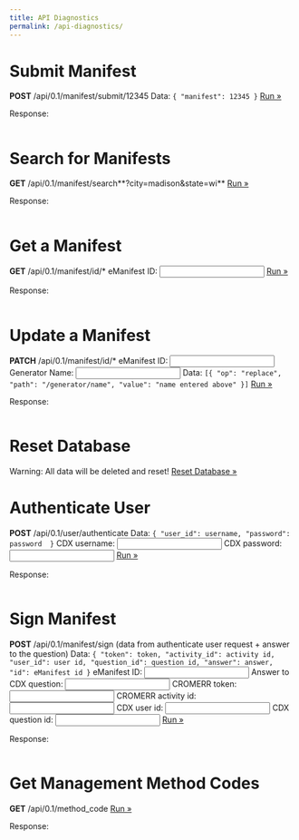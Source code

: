 ```yaml
---
title: API Diagnostics
permalink: /api-diagnostics/
---
```


# Submit Manifest

**POST** /api/0.1/manifest/submit/12345
Data: `{ "manifest": 12345 }`
<a href="javascript:submitManifest();">Run »</a>

Response:
<pre><code id="submit-manifest-response"></code></pre>

# Search for Manifests

**GET** /api/0.1/manifest/search**?city=madison&state=wi**
<a href="javascript:searchManifest();">Run »</a>

Response:
<pre><code id="search-manifest-response"></code></pre>

# Get a Manifest

**GET** /api/0.1/manifest/id/*
<label for="manifest_id">eManifest ID: <input id="manifest_id"></label>
<a href="javascript:getManifest();">Run »</a>

Response:
<pre><code id="get-manifest-response"></code></pre>

# Update a Manifest

**PATCH** /api/0.1/manifest/id/*
<label for="update_manifest_id">eManifest ID: <input id="update_manifest_id"></label>
<label for="update_manifest_generator_name">Generator Name: <input id="update_manifest_generator_name"></label>
Data: `[{ "op": "replace", "path": "/generator/name", "value": "name entered above" }]`
<a href="javascript:updateManifest();">Run »</a>

Response:
<pre><code id="update-manifest-response"></code></pre>

# Reset Database

Warning: All data will be deleted and reset!
<a href="javascript:resetDatabase();">Reset Database »</a>

# Authenticate User

**POST** /api/0.1/user/authenticate
Data: `{ "user_id": username, "password": password  }`
<label for="username">CDX username: <input id="username"></label>
<label for="password">CDX password: <input type="password" id="password"></label>
<a href="javascript:authenticateUser();">Run »</a>

Response:
<pre><code id="authenticate-user-response"></code></pre>

# Sign Manifest

**POST** /api/0.1/manifest/sign
(data from authenticate user request + answer to the question)
Data: `{ "token": token, "activity_id": activity id, "user_id": user id,
"question_id": question id, "answer": answer, "id": eManifest id }`
<label for="sign_manifest_id">eManifest ID: <input id="sign_manifest_id"></label>
<label for="answer">Answer to CDX question: <input type="password" id="answer"></label>
<label for="token">CROMERR token: <input id="token"></label>
<label for="activity_id">CROMERR activity id: <input id="activity_id"></label>
<label for="user_id">CDX user id: <input id="user_id"></label>
<label for="question_id">CDX question id: <input id="question_id"></label>
<a href="javascript:signManifest();">Run »</a>

Response:
<pre><code id="sign-manifest-response"></code></pre>

# Get Management Method Codes

**GET** /api/0.1/method_code
<a href="javascript:getMethodCodes();">Run »</a>

Response:
<pre><code id="get-method-codes-response"></code></pre>


<script>
  
  function prettyJson(data) {
    return JSON.stringify(data, null, 2);
  }
  
  function submitManifest() {
    $.ajax({
      type: 'POST',
      url: '/api/0.1/manifest/submit/12345',
      data: '{ "manifest": 12345 }'
    })
    .done(function(data, textStatus, xhr) {
      var res = xhr.status + " " + xhr.statusText;
      res += "\n" + data;
      $('#submit-manifest-response').append(res);
    });
  }
  
  function searchManifest() {
    $.ajax({
      type: 'GET',
      url: '/api/0.1/manifest/search?city=madison&state=wi',
    })
    .done(function(data, textStatus, xhr) {
      var res = xhr.status + " " + xhr.statusText;
      res += "\n" + prettyJson(data);
      $('#search-manifest-response').text(res);
    });
  }
  
  function resetDatabase() {
    /*$.get('/reset', function(data) {
      alert(data);
    });*/
  }

  function authenticateUser() {
    var username = $("#username").val();
    var password = $("#password").val();
    
    $.ajax({
      type: 'POST',
      url: '/api/0.1/user/authenticate',
      contentType: 'application/json',
      data: JSON.stringify({ "user_id": username, "password": password })
    })
    .done(function(data, textStatus, xhr) {
      var res = xhr.status + " " + xhr.statusText;
      res += "\n" + prettyJson(data);
      $('#authenticate-user-response').text(res);
      $('#user_id').val(data["user_id"]);
      $('#token').val(data["token"]);
      $('#activity_id').val(data["activity_id"]);
      $('#question_id').val(data["question"]["question_id"]);
      $('#answer').val("");
    });
  }

  function signManifest() {
    var manifest_id = $("#sign_manifest_id").val();
    var token = $("#token").val();
    var activity_id = $("#activity_id").val();
    var user_id = $("#user_id").val();
    var question_id = $("#question_id").val();
    var answer = $("#answer").val();
    
    $.ajax({
      type: 'POST',
      url: '/api/0.1/manifest/sign',
      contentType: 'application/json',
      data: JSON.stringify({ "id": manifest_id, "token": token,
            "activity_id": activity_id, "user_id": user_id,
            "question_id": question_id, "answer": answer })
    })
    .done(function(data, textStatus, xhr) {
      var res = xhr.status + " " + xhr.statusText;
      res += "\n" + prettyJson(data);
      $('#sign-manifest-response').text(res);
    });
  }
  
  function getManifest() {
    var manifest_id = $("#manifest_id").val();
    
    $.ajax({
      type: 'GET',
      url: '/api/0.1/manifest/id/'+manifest_id
    })
    .done(function(data, textStatus, xhr) {
      var res = xhr.status + " " + xhr.statusText;
          res += "\n" + prettyJson(data);
      $('#get-manifest-response').text(res);
    });
  }
  
  function updateManifest() {
    var manifest_id = $("#update_manifest_id").val();
    var generator_name = $("#update_manifest_generator_name").val();
    $.ajax({
      type: 'PATCH',
      url: '/api/0.1/manifest/id/'+manifest_id,
      data: JSON.stringify([{ "op": "replace", "path": "/generator/name", "value": generator_name }])
    })
    .done(function(data, textStatus, xhr) {
      var res = xhr.status + " " + xhr.statusText;
          res += "\n" + prettyJson(data);
      $('#update-manifest-response').text(res);
    });
  }
  
  function getMethodCodes() {
    $.ajax({
      type: 'GET',
      url: '/api/0.1/method_code'
    })
    .done(function(data, textStatus, xhr) {
      var res = xhr.status + " " + xhr.statusText;
          res += "\n" + prettyJson(data);
      $('#get-method-codes-response').text(res);
    });
  }

</script>
